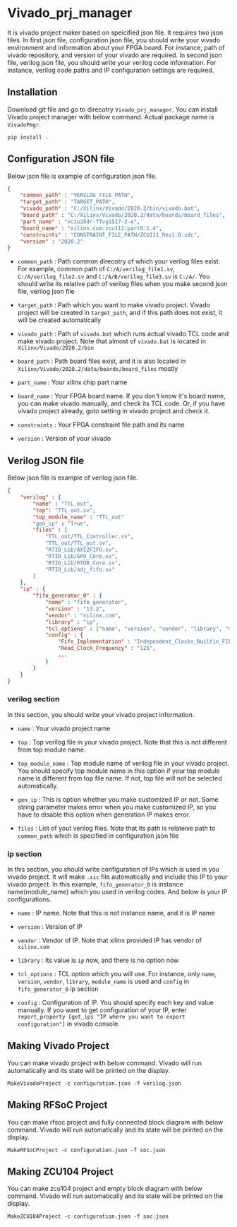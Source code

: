 # Vivado_prj_manager
It is vivado project maker based on speicified json file. It requires two json files. In first json file, configuration json file, you should write your vivado environment and information about your FPGA board. For instance, path of vivado repository, and version of your vivado are required. In second json file, verilog json file, you should write your verilog code information. For instance, verilog code paths and IP configuration settings are required.

## Installation
Download git file and go to direcotry ```Vivado_prj_manager```. You can install Vivado project manager with below command. Actual package name is ```VivadoPmgr```.
```
pip install .
```
## Configuration JSON file
Below json file is example of configuration json file.

```json
{
    "common_path" : "VERILOG_FILE_PATH",
    "target_path" : "TARGET_PATH",
    "vivado_path" : "C:/Xilinx/Vivado/2020.2/bin/vivado.bat",
    "board_path" : "C:/Xilinx/Vivado/2020.2/data/boards/board_files",
    "part_name" : "xczu28dr-ffvg1517-2-e",
    "board_name" : "xilinx.com:zcu111:part0:1.4",
    "constraints" : "CONSTRAINT_FILE_PATH/ZCU111_Rev1.0.xdc",
    "version" : "2020.2"
}
```

+ ```common_path``` : Path common direcotry of which your verilog files exist. For example, common path of ```C:/A/verilog_file1.sv```, ```C:/A/verilog_file2.sv``` and ```C:/A/B/verilog_file3.sv``` is ```C:/A/```. You should write its relative path of verilog files when you make second json file, verilog json file
  
+ ```target_path``` : Path which you want to make vivado project. Vivado project will be created in ```target_path```, and if this path does not exist, it will be created automatically

+ ```vivado_path``` : Path of ```vivado.bat``` which runs actual vivado TCL code and make vivado project. Note that almost of ```vivado.bat``` is located in ```Xilinx/Vivado/2020.2/bin```

+ ```board_path``` : Path board files exist, and it is also located in ```Xilinx/Vivado/2020.2/data/boards/board_files``` mostly

+  ```part_name``` : Your xilinx chip part name

+  ```board_name``` : Your FPGA board name. If you don't know it's board name, you can make vivado manually, and check its TCL code. Or, if you have vivado project already, goto setting in vivado project and check it.

+  ```constraints``` : Your FPGA constraint file path and its name

+  ```version``` : Version of your vivado

## Verilog JSON file
Below json file is example of verilog json file.

```json
{
    "verilog" : {
        "name" : "TTL_out",
        "top": "TTL_out.sv",
        "top_module_name" : "TTL_out"
        "gen_ip" : "True",
        "files" : [
            "TTL_out/TTL_Controller.sv",
            "TTL_out/TTL_out.sv",
            "RTIO_Lib/AXI2FIFO.sv",
            "RTIO_Lib/GPO_Core.sv",
            "RTIO_Lib/RTOB_Core.sv",
            "RTIO_Lib/adj_fifo.sv"
        ]
    },
    "ip" : {
        "fifo_generator_0" : {
            "name" : "fifo_generator",
            "version" : "13.2",
            "vendor" : "xilinx.com",
            "library" : "ip",
            "tcl_options" : ["name", "version", "vendor", "library", "module_name"],
            "config" : {
                "Fifo_Implementation" : "Independent_Clocks_Builtin_FIFO",
                "Read_Clock_Frequency" : "125",
                ...
            }
        }
    }
}
```

### verilog section

In this section, you should write your vivado project information.
+ ```name``` : Your vivado project name

+ ```top``` : Top verilog file in your vivado project. Note that this is not different from top module name.

+ ```top_module_name``` : Top module name of verilog file in your vivado project. You should specify top module name in this option if your top module name is different from top file name. If not, top file will not be selected automatically.
  
+ ```gen_ip``` : This is option whether you make customized IP or not. Some string parameter makes error when you make customized IP, so you have to disable this option when generation IP makes error.
  
+ ```files``` : List of yout verilog files. Note that its path is relateive path to ```common_path``` which is specified in configuration json file

### ip section

In this section, you should write configuration of IPs which is used in you vivado project. It will make ```.xic``` file automatically and include this IP to your vivado project. In this example, ```fifo_generator_0``` is instance name(module_name) which you used in verilog codes. And below is your IP configurations.
+ ```name``` : IP name. Note that this is not instance name, and it is IP name

+ ```version``` : Version of IP

+ ```vendor``` : Vendor of IP. Note that xilinx provided IP has vendor of ```xilinx.com```

+ ```library``` : Its value is ```ip``` now, and there is no option now

+ ```tcl_options``` : TCL option which you will use. For instance, only ```name```, ```version```, ```vendor```, ```library```, ```module_name``` is used and ```config``` in ```fifo_generator_0``` ip section

+ ```config``` : Configuration of IP. You should specify each key and value manually. If you want to get configuration of your IP, enter ```report_property [get_ips "IP where you want to export configuration"]``` in vivado console.

## Making Vivado Project
You can make vivado project with below command. Vivado will run automatically and its state will be printed on the display.
```
MakeVivadoProject -c configuration.json -f verilog.json
```

## Making RFSoC Project
You can make rfsoc project and fully connected block diagram with below command. Vivado will run automatically and its state will be printed on the display.
```
MakeRFSoCProject -c configuration.json -f soc.json
```

## Making ZCU104 Project
You can make zcu104 project and empty block diagram with below command. Vivado will run automatically and its state will be printed on the display.
```
MakeZCU104Project -c configuration.json -f soc.json
```

